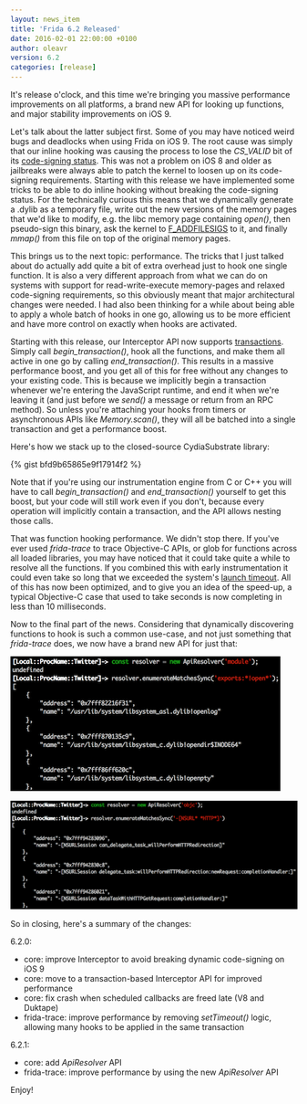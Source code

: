 ```yaml
---
layout: news_item
title: 'Frida 6.2 Released'
date: 2016-02-01 22:00:00 +0100
author: oleavr
version: 6.2
categories: [release]
---
```


It's release o'clock, and this time we're bringing you massive performance
improvements on all platforms, a brand new API for looking up functions, and
major stability improvements on iOS 9.

Let's talk about the latter subject first. Some of you may have noticed weird
bugs and deadlocks when using Frida on iOS 9. The root cause was simply that our
inline hooking was causing the process to lose the *CS_VALID* bit of its
[code-signing status](https://github.com/frida/frida-gum/blob/ae22e0fa94970a9df140757e4aa0467e9deea9aa/tests/core/interceptor.c#L1111).
This was not a problem on iOS 8 and older as jailbreaks were always able to
patch the kernel to loosen up on its code-signing requirements. Starting with
this release we have implemented some tricks to be able to do inline hooking
without breaking the code-signing status. For the technically curious this means
that we dynamically generate a .dylib as a temporary file, write out the new
versions of the memory pages that we'd like to modify, e.g. the libc memory page
containing *open()*, then pseudo-sign this binary, ask the kernel to [F_ADDFILESIGS](https://github.com/frida/frida-gum/blob/ae22e0fa94970a9df140757e4aa0467e9deea9aa/gum/backend-darwin/gumcodesegment-darwin.c#L211)
to it, and finally *mmap()* from this file on top of the original memory pages.

This brings us to the next topic: performance. The tricks that I just talked
about do actually add quite a bit of extra overhead just to hook one single
function. It is also a very different approach from what we can do on systems
with support for read-write-execute memory-pages and relaxed code-signing
requirements, so this obviously meant that major architectural changes were
needed. I had also been thinking for a while about being able to apply a whole
batch of hooks in one go, allowing us to be more efficient and have more control
on exactly when hooks are activated.

Starting with this release, our Interceptor API now supports [transactions](https://github.com/frida/frida-gum/blob/ae22e0fa94970a9df140757e4aa0467e9deea9aa/gum/guminterceptor.h#L78-L79).
Simply call *begin_transaction()*, hook all the functions, and make them all
active in one go by calling *end_transaction()*. This results in a massive
performance boost, and you get all of this for free without any changes to your
existing code. This is because we implicitly begin a transaction whenever we're
entering the JavaScript runtime, and end it when we're leaving it (and just
before we *send()* a message or return from an RPC method). So unless you're
attaching your hooks from timers or asynchronous APIs like *Memory.scan()*,
they will all be batched into a single transaction and get a performance boost.

Here's how we stack up to the closed-source CydiaSubstrate library:

{% gist bfd9b65865e9f17914f2 %}

Note that if you're using our instrumentation engine from C or C++ you will
have to call *begin_transaction()* and *end_transaction()* yourself to get this
boost, but your code will still work even if you don't, because every operation
will implicitly contain a transaction, and the API allows nesting those calls.

That was function hooking performance. We didn't stop there. If you've ever used
*frida-trace* to trace Objective-C APIs, or glob for functions across all loaded
libraries, you may have noticed that it could take quite a while to resolve all
the functions. If you combined this with early instrumentation it could even
take so long that we exceeded the system's [launch timeout](https://github.com/frida/frida/issues/103).
All of this has now been optimized, and to give you an idea of the speed-up,
a typical Objective-C case that used to take seconds is now completing in less
than 10 milliseconds.

Now to the final part of the news. Considering that dynamically discovering
functions to hook is such a common use-case, and not just something that
*frida-trace* does, we now have a brand new API for just that:

![ApiResolver #1](/img/api-resolver-module.png "ApiResolver")

![ApiResolver #2](/img/api-resolver-objc.png "ApiResolver")

So in closing, here's a summary of the changes:

6.2.0:

- core: improve Interceptor to avoid breaking dynamic code-signing on iOS 9
- core: move to a transaction-based Interceptor API for improved performance
- core: fix crash when scheduled callbacks are freed late (V8 and Duktape)
- frida-trace: improve performance by removing *setTimeout()* logic, allowing
               many hooks to be applied in the same transaction

6.2.1:

- core: add *ApiResolver* API
- frida-trace: improve performance by using the new *ApiResolver* API

Enjoy!
